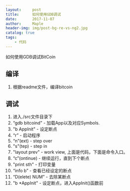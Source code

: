```yaml
---
layout:     post
title:      如何使用GDB调试
date:       2017-11-07
author:     Maple
header-img: img/post-bg-re-vs-ng2.jpg
catalog: true
tags:
    - 代码
---
```

如何使用GDB调试BitCoin

## 编译
1. 根据readme文件，编译bitcoin

## 调试
1. 进入./src文件目录下
2. “gdb bitcoind” - 加载App以及对应Symbols.
3. "b AppInit" - 设定断点
4. “r” - 启动程序
5. “n”(ext) - step over
6. "s"(tep) - step in
7. "layout prev" - work view, 上面是代码，下面是命令入口。
8. “c”(ontinue) - 继续运行，直到下个断点
9. "print sth" - 打印变量
10. “info b” - 查看已经设定的断点
11. “D(elete) NUM” - 去除某断点
12. "b *AppInit" - 设定断点，进入AppInit()函数前

